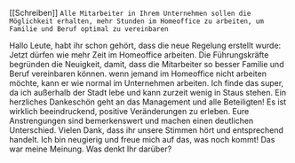 [[Schreiben]]
`Alle Mitarbeiter in Ihrem Unternehmen sollen die Möglichkeit erhalten, mehr Stunden im Homeoffice zu arbeiten, um Familie und Beruf optimal zu vereinbaren`

Hallo Leute, habt ihr schon gehört, dass die neue Regelung erstellt wurde: Jetzt dürfen wie mehr Zeit im Homeoffice arbeiten.
Die Führungskräfte begründen die Neuigkeit, damit, dass die Mitarbeiter so besser Familie und Beruf vereinbaren können. wenn jemand im Homeoffice nicht arbeiten möchte, kann er wie normal im Unternehmen arbeiten. Ich finde das super, da ich außerhalb der Stadt lebe und kann zurzeit wenig in Staus stehen.
Ein herzliches Dankeschön geht an das Management und alle Beteiligten! Es ist wirklich beeindruckend, positive Veränderungen zu erleben. Eure Anstrengungen sind bemerkenswert und machen einen deutlichen Unterschied. Vielen Dank, dass ihr unsere Stimmen hört und entsprechend handelt. Ich bin neugierig und freue mich auf das, was noch kommt! Das war meine Meinung. Was denkt Ihr darüber?
